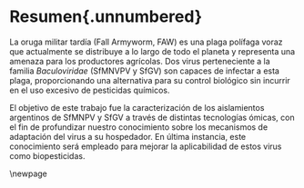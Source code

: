 # Resumen{.unnumbered}

La oruga militar tardía (Fall Armyworm, FAW) es una plaga polífaga voraz que actualmente se distribuye a lo largo de todo el planeta y representa una amenaza para los productores agrícolas. Dos virus perteneciente a la familia *Baculoviridae* (SfMNVPV y SfGV) son capaces de infectar a esta plaga, proporcionando una alternativa para su control biológico sin incurrir en el uso excesivo de pesticidas químicos.

El objetivo de este trabajo fue la caracterización de los aislamientos argentinos de SfMNPV y SfGV a través de distintas tecnologías ómicas, con el fin de profundizar nuestro conocimiento sobre los mecanismos de adaptación del virus a su hospedador. En última instancia, este conocimiento será empleado para mejorar la aplicabilidad de estos virus como biopesticidas.

\newpage
